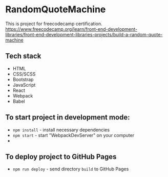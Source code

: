 # RandomQuoteMachine

This is project for freecodecamp certification.
https://www.freecodecamp.org/learn/front-end-development-libraries/front-end-development-libraries-projects/build-a-random-quote-machine

## Tech stack

- HTML
- CSS/SCSS
- Bootstrap
- JavaScript
- React
- Webpack
- Babel

## To start project in development mode:

- `npm install` - install necessary dependencies
- `npm start` - start "WebpackDevServer" on your computer
-

## To deploy project to GitHub Pages

- `npm run deploy` - send directory `build` to GitHub Pages
